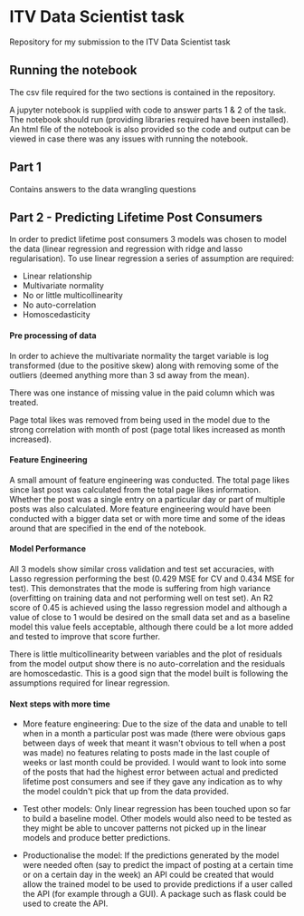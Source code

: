 # ITV Data Scientist task
Repository for my submission to the ITV Data Scientist task

## Running the notebook
The csv file required for the two sections is contained in the repository.

A jupyter notebook is supplied with code to answer parts 1 & 2 of the task. The notebook should run (providing libraries required have been installed). An html file of the notebook is also provided so the code and output can be viewed in case there was any issues with running the notebook.

## Part 1

Contains answers to the data wrangling questions

## Part 2 - Predicting Lifetime Post Consumers

In order to predict lifetime post consumers 3 models was chosen to model the data (linear regression and regression with ridge and lasso regularisation). To use linear regression a series of assumption are required:

- Linear relationship
- Multivariate normality
- No or little multicollinearity
- No auto-correlation
- Homoscedasticity

#### Pre processing of data

In order to achieve the multivariate normality the target variable is log transformed (due to the positive skew) along with removing some of the outliers (deemed anything more than 3 sd away from the mean). 

There was one instance of missing value in the paid column which was treated. 

Page total likes was removed from being used in the model due to the strong correlation with month of post (page total likes increased as month increased).

#### Feature Engineering

A small amount of feature engineering was conducted. The total page likes since last post was calculated from the total page likes information. Whether the post was a single entry on a particular day or part of multiple posts was also calculated. More feature engineering would have been conducted with a bigger data set or with more time and some of the ideas around that are specified in the end of the notebook.

#### Model Performance

All 3 models show similar cross validation and test set accuracies, with Lasso regression performing the best (0.429 MSE for CV and 0.434 MSE for test). This demonstrates that the mode is suffering from high variance (overfitting on training data and not performing well on test set). An R2 score of 0.45 is achieved using the lasso regression model and although a value of close to 1 would be desired on the small data set and as a baseline model this value feels acceptable, although there could be a lot more added and tested to improve that score further. 

There is little multicollinearity between variables and the plot of residuals from the model output show there is no auto-correlation and the residuals are homoscedastic. This is a good sign that the model built is following the assumptions required for linear regression.

#### Next steps with more time

- More feature engineering: Due to the size of the data and unable to tell when in a month a particular post was made (there were obvious gaps between days of week that meant it wasn't obvious to tell when a post was made) no features relating to posts made in the last couple of weeks or last month could be provided. I would want to look into some of the posts that had the highest error between actual and predicted lifetime post consumers and see if they gave any indication as to why the model couldn't pick that up from the data provided.

- Test other models: Only linear regression has been touched upon so far to build a baseline model. Other models would also need to be tested as they might be able to uncover patterns not picked up in the linear models and produce better predictions.

- Productionalise the model: If the predictions generated by the model were needed often (say to predict the impact of posting at a certain time or on a certain day in the week) an API could be created that would allow the trained model to be used to provide predictions if a user called the API (for example through a GUI). A package such as flask could be used to create the API.
